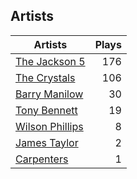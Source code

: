 ## Artists
Artists | Plays 
----- | -----: 
[The Jackson 5](/artists/the-jackson-5-35053) | 176
[The Crystals](/artists/the-crystals-988) | 106
[Barry Manilow](/artists/barry-manilow-31897) | 30
[Tony Bennett](/artists/tony-bennett-2564) | 19
[Wilson Phillips](/artists/wilson-phillips-29912) | 8
[James Taylor](/artists/james-taylor-5709) | 2
[Carpenters](/artists/carpenters-39303) | 1

